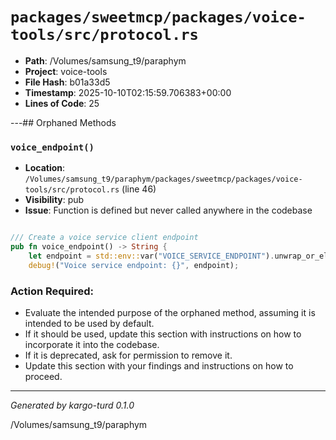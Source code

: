 # `packages/sweetmcp/packages/voice-tools/src/protocol.rs`

- **Path**: /Volumes/samsung_t9/paraphym
- **Project**: voice-tools
- **File Hash**: b01a33d5  
- **Timestamp**: 2025-10-10T02:15:59.706383+00:00  
- **Lines of Code**: 25

---## Orphaned Methods


### `voice_endpoint()`

- **Location**: `/Volumes/samsung_t9/paraphym/packages/sweetmcp/packages/voice-tools/src/protocol.rs` (line 46)
- **Visibility**: pub
- **Issue**: Function is defined but never called anywhere in the codebase

```rust

/// Create a voice service client endpoint
pub fn voice_endpoint() -> String {
    let endpoint = std::env::var("VOICE_SERVICE_ENDPOINT").unwrap_or_else(|_| "localhost:33336".to_string());
    debug!("Voice service endpoint: {}", endpoint);
```

### Action Required:

- Evaluate the intended purpose of the orphaned method, assuming it is intended to be used by default.
- If it should be used, update this section with instructions on how to incorporate it into the codebase.
- If it is deprecated, ask for permission to remove it.
- Update this section with your findings and instructions on how to proceed.

---

*Generated by kargo-turd 0.1.0*

/Volumes/samsung_t9/paraphym